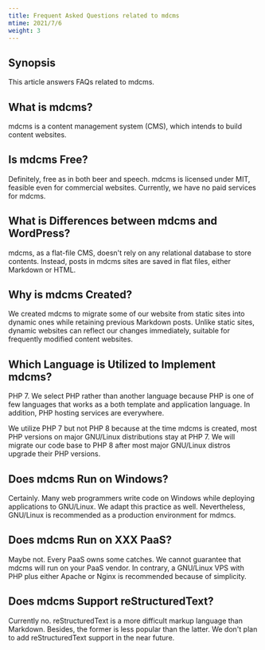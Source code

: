 ```yaml
---
title: Frequent Asked Questions related to mdcms
mtime: 2021/7/6
weight: 3
---
```


## Synopsis

This article answers FAQs related to mdcms.

## What is mdcms?

mdcms is a content management system (CMS), which intends to build content websites.

## Is mdcms Free?

Definitely, free as in both beer and speech. mdcms is licensed under MIT, feasible even for commercial websites. Currently, we have no paid services for mdcms.

## What is Differences between mdcms and WordPress?

mdcms, as a flat-file CMS, doesn't rely on any relational database to store contents. Instead, posts in mdcms sites are saved in flat files, either Markdown or HTML.

## Why is mdcms Created?

We created mdcms to migrate some of our website from static sites into dynamic ones while retaining previous Markdown posts. Unlike static sites, dynamic websites can reflect our changes immediately, suitable for frequently modified content websites.

## Which Language is Utilized to Implement mdcms?

PHP 7. We select PHP rather than another language because PHP is one of few languages that works as a both template and application language. In addition, PHP hosting services are everywhere.

We utilize PHP 7 but not PHP 8 because at the time mdcms is created, most PHP versions on major GNU/Linux distributions stay at PHP 7. We will migrate our code base to PHP 8 after most major GNU/Linux distros upgrade their PHP versions.

## Does mdcms Run on Windows?

Certainly. Many web programmers write code on Windows while deploying applications to GNU/Linux. We adapt this practice as well. Nevertheless, GNU/Linux is recommended as a production environment for mdmcs.

## Does mdcms Run on XXX PaaS?

Maybe not. Every PaaS owns some catches. We cannot guarantee that mdcms will run on your PaaS vendor. In contrary, a GNU/Linux VPS with PHP plus either Apache or Nginx is recommended because of simplicity.

## Does mdcms Support reStructuredText?

Currently no. reStructuredText is a more difficult markup language than Markdown. Besides, the former is less popular than the latter. We don't plan to add reStructuredText support in the near future.
